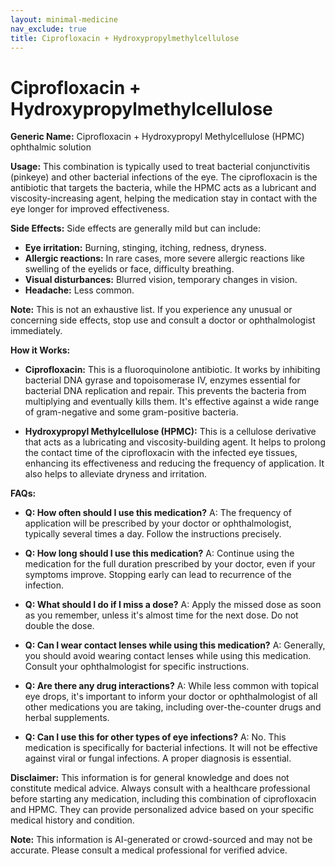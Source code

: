 ```yaml
---
layout: minimal-medicine
nav_exclude: true
title: Ciprofloxacin + Hydroxypropylmethylcellulose
---
```


# Ciprofloxacin + Hydroxypropylmethylcellulose

**Generic Name:** Ciprofloxacin + Hydroxypropyl Methylcellulose (HPMC) ophthalmic solution

**Usage:** This combination is typically used to treat bacterial conjunctivitis (pinkeye) and other bacterial infections of the eye.  The ciprofloxacin is the antibiotic that targets the bacteria, while the HPMC acts as a lubricant and viscosity-increasing agent, helping the medication stay in contact with the eye longer for improved effectiveness.

**Side Effects:**  Side effects are generally mild but can include:

* **Eye irritation:** Burning, stinging, itching, redness, dryness.
* **Allergic reactions:**  In rare cases, more severe allergic reactions like swelling of the eyelids or face, difficulty breathing.
* **Visual disturbances:** Blurred vision, temporary changes in vision.
* **Headache:** Less common.

**Note:**  This is not an exhaustive list.  If you experience any unusual or concerning side effects, stop use and consult a doctor or ophthalmologist immediately.

**How it Works:**

* **Ciprofloxacin:** This is a fluoroquinolone antibiotic. It works by inhibiting bacterial DNA gyrase and topoisomerase IV, enzymes essential for bacterial DNA replication and repair. This prevents the bacteria from multiplying and eventually kills them.  It's effective against a wide range of gram-negative and some gram-positive bacteria.

* **Hydroxypropyl Methylcellulose (HPMC):** This is a cellulose derivative that acts as a lubricating and viscosity-building agent.  It helps to prolong the contact time of the ciprofloxacin with the infected eye tissues, enhancing its effectiveness and reducing the frequency of application.  It also helps to alleviate dryness and irritation.


**FAQs:**

* **Q: How often should I use this medication?** A:  The frequency of application will be prescribed by your doctor or ophthalmologist, typically several times a day.  Follow the instructions precisely.

* **Q: How long should I use this medication?** A:  Continue using the medication for the full duration prescribed by your doctor, even if your symptoms improve.  Stopping early can lead to recurrence of the infection.

* **Q: What should I do if I miss a dose?** A: Apply the missed dose as soon as you remember, unless it's almost time for the next dose. Do not double the dose.

* **Q: Can I wear contact lenses while using this medication?** A:  Generally, you should avoid wearing contact lenses while using this medication.  Consult your ophthalmologist for specific instructions.

* **Q: Are there any drug interactions?** A:  While less common with topical eye drops, it's important to inform your doctor or ophthalmologist of all other medications you are taking, including over-the-counter drugs and herbal supplements.

* **Q:  Can I use this for other types of eye infections?** A: No. This medication is specifically for bacterial infections.  It will not be effective against viral or fungal infections.  A proper diagnosis is essential.


**Disclaimer:** This information is for general knowledge and does not constitute medical advice. Always consult with a healthcare professional before starting any medication, including this combination of ciprofloxacin and HPMC.  They can provide personalized advice based on your specific medical history and condition.


**Note:** This information is AI-generated or crowd-sourced and may not be accurate. Please consult a medical professional for verified advice.